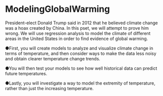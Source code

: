 # ModelingGlobalWarming

President-elect Donald Trump said in 2012 that he believed climate change was a hoax created by China. 
In this pset, we will attempt to prove him wrong. We will use regression analysis to model the climate of 
different areas in the United States in order to find evidence of global warming.

●First, you will create models to analyze and visualize climate change in terms of temperature, and then consider ways to make the
data less noisy and obtain clearer temperature change trends. 

●You will then test your models to see how well historical data can predict future temperatures. 

●Lastly, you will investigate a way to model the extremity of temperature, rather than just the increasing temperature.
